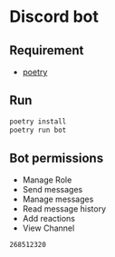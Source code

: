 # Discord bot

## Requirement

- [poetry](https://github.com/python-poetry/poetry)

## Run

```sh
poetry install
poetry run bot
```

## Bot permissions

- Manage Role
- Send messages
- Manage messages
- Read message history
- Add reactions
- View Channel

```text
268512320
```

